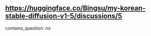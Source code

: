 ## https://huggingface.co/Bingsu/my-korean-stable-diffusion-v1-5/discussions/5

contains_question: no